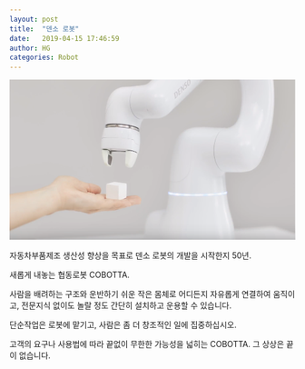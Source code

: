 ```yaml
---
layout: post
title:  "덴소 로봇"
date:   2019-04-15 17:46:59
author: HG
categories: Robot
---
```


<img src="https://github.com/hgrobot16/hgrobot16.github.io/blob/master/assets/images/cobotta.png" title="코보타 협업 로봇">

자동차부품제조 생산성 향상을 목표로 덴소 로봇의 개발을 시작한지 50년.

새롭게 내놓는 협동로봇 COBOTTA.

사람을 배려하는 구조와 운반하기 쉬운 작은 몸체로 어디든지 자유롭게 연결하여 움직이고,
전문지식 없이도 놀랄 정도 간단히 설치하고 운용할 수 있습니다.

단순작업은 로봇에 맡기고, 사람은 좀 더 창조적인 일에 집중하십시오.

고객의 요구나 사용법에 따라 끝없이 무한한 가능성을 넓히는 COBOTTA. 그 상상은 끝이 없습니다.
